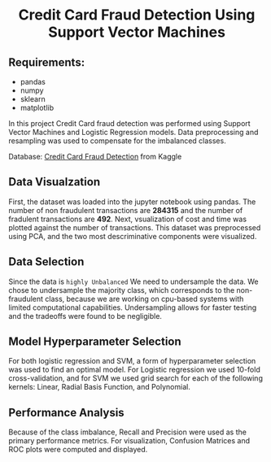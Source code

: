 <h1 align = center>Credit Card Fraud Detection Using Support Vector Machines</h1>

## Requirements:
- pandas
- numpy
- sklearn
- matplotlib

In this project Credit Card fraud detection was performed using Support Vector Machines and Logistic Regression models.
Data preprocessing and resampling was used to compensate for the imbalanced classes.

Database: [Credit Card Fraud Detection](https://www.kaggle.com/mlg-ulb/creditcardfraud) from Kaggle

## Data Visualzation
First, the dataset was loaded into the jupyter notebook using pandas.
The number of non fraudulent transactions are **284315** and the number of fradulent transactions are **492**.
Next, vsualization of cost and time was plotted against the number of transactions. This dataset was preprocessed using PCA, and the two most descriminative components were visualized.

## Data Selection
Since the data is `highly Unbalanced` We need to undersample the data. We chose to undersample the majority class, which corresponds to the non-fraudulent class, because we are working on cpu-based systems with limited computational capabilities. Undersampling allows for faster testing and the tradeoffs were found to be negligible.

## Model Hyperparameter Selection
For both logistic regression and SVM, a form of hyperparameter selection was used to find an optimal model. For Logistic regression we used 10-fold cross-validation, and for SVM we used grid search for each of the following kernels: Linear, Radial Basis Function, and Polynomial.

## Performance Analysis
Because of the class imbalance, Recall and Precision were used as the primary performance metrics. For visualization, Confusion Matrices and ROC plots were computed and displayed.